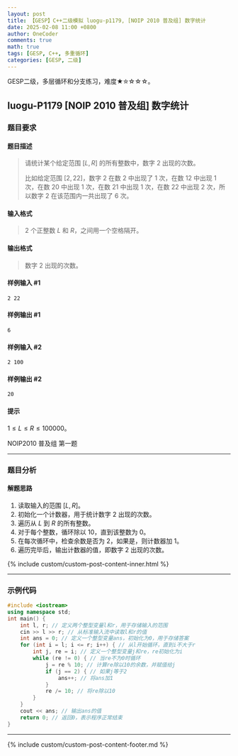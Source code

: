 ```yaml
---
layout: post
title: 【GESP】C++二级模拟 luogu-p1179, [NOIP 2010 普及组] 数字统计
date: 2025-02-08 11:00 +0800
author: OneCoder
comments: true
math: true
tags: [GESP, C++, 多重循环]
categories: [GESP, 二级]
---
```

GESP二级，多层循环和分支练习，难度★✮☆☆☆。

<!--more-->

## luogu-P1179 [NOIP 2010 普及组] 数字统计

### 题目要求

#### 题目描述

>请统计某个给定范围 $[L, R]$ 的所有整数中，数字 $2$ 出现的次数。
>
>比如给定范围 $[2, 22]$，数字 $2$ 在数 $2$ 中出现了 $1$ 次，在数 $12$ 中出现 $1$ 次，在数 $20$ 中出现 $1$ 次，在数 $21$ 中出现 $1$ 次，在数 $22$ 中出现 $2$ 次，所以数字 $2$ 在该范围内一共出现了 $6$ 次。

#### 输入格式

>$2$ 个正整数 $L$ 和 $R$，之间用一个空格隔开。

#### 输出格式

>数字 $2$ 出现的次数。

#### 样例输入 #1

```console
2 22
```

#### 样例输出 #1

```console
6
```

#### 样例输入 #2

```console
2 100
```

#### 样例输出 #2

```console
20
```

#### 提示

$1 ≤ L ≤R≤ 100000$。

NOIP2010 普及组 第一题

---

### 题目分析

#### 解题思路

1. 读取输入的范围 $[L, R]$。
2. 初始化一个计数器，用于统计数字 $2$ 出现的次数。
3. 遍历从 $L$ 到 $R$ 的所有整数。
4. 对于每个整数，循环除以 $10$，直到该整数为 $0$。
5. 在每次循环中，检查余数是否为 $2$，如果是，则计数器加 $1$。
6. 遍历完毕后，输出计数器的值，即数字 $2$ 出现的次数。

{% include custom/custom-post-content-inner.html %}

---

### 示例代码

```cpp
#include <iostream>
using namespace std;
int main() {
    int l, r; // 定义两个整型变量l和r，用于存储输入的范围
    cin >> l >> r; // 从标准输入流中读取l和r的值
    int ans = 0; // 定义一个整型变量ans，初始化为0，用于存储答案
    for (int i = l; i <= r; i++) { // 从l开始循环，直到i不大于r
        int j, re = i; // 定义一个整型变量j和re，re初始化为i
        while (re != 0) { // 当re不为0时循环
            j = re % 10; // 计算re除以10的余数，并赋值给j
            if (j == 2) { // 如果j等于2
                ans++; // 将ans加1
            }
            re /= 10; // 将re除以10
        }
    }
    cout << ans; // 输出ans的值
    return 0; // 返回0，表示程序正常结束
}
```

---

{% include custom/custom-post-content-footer.md %}
